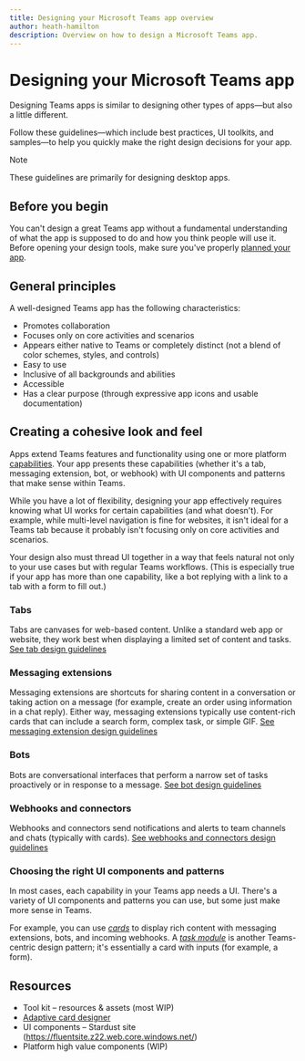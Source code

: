 ```yaml
---
title: Designing your Microsoft Teams app overview
author: heath-hamilton
description: Overview on how to design a Microsoft Teams app.
---
```

# Designing your Microsoft Teams app

Designing Teams apps is similar to designing other types of apps—but also a little different.

Follow these guidelines—which include best practices, UI toolkits, and samples—to help you quickly make the right design decisions for your app.

> [!NOTE]
> These guidelines are primarily for designing desktop apps.

## Before you begin

You can't design a great Teams app without a fundamental understanding of what the app is supposed to do and how you think people will use it. Before opening your design tools, make sure you've properly [planned your app](../concepts/extensibility-points.md).

## General principles

A well-designed Teams app has the following characteristics:

* Promotes collaboration
* Focuses only on core activities and scenarios
* Appears either native to Teams or completely distinct (not a blend of color schemes, styles, and controls)
* Easy to use
* Inclusive of all backgrounds and abilities
* Accessible
* Has a clear purpose (through expressive app icons and usable documentation)

## Creating a cohesive look and feel

Apps extend Teams features and functionality using one or more platform [capabilities](../concepts/capabilities-overview.md). Your app presents these capabilities (whether it's a tab, messaging extension, bot, or webhook) with UI components and patterns that make sense within Teams.

While you have a lot of flexibility, designing your app effectively requires knowing what UI works for certain capabilities (and what doesn't). For example, while multi-level navigation is fine for websites, it isn't ideal for a Teams tab because it probably isn't focusing only on core activities and scenarios.

Your design also must thread UI together in a way that feels natural not only to your use cases but with regular Teams workflows. (This is especially true if your app has more than one capability, like a bot replying with a link to a tab with a form to fill out.)

### Tabs

Tabs are canvases for web-based content. Unlike a standard web app or website, they work best when displaying a limited set of content and tasks. [See tab design guidelines](../designing-your-app/designing-tabs.md)

### Messaging extensions

Messaging extensions are shortcuts for sharing content in a conversation or taking action on a message (for example, create an order using information in a chat reply). Either way, messaging extensions typically use content-rich cards that can include a search form, complex task, or simple GIF. [See messaging extension design guidelines](../designing-your-app/designing-messaging-extensions.md)

### Bots

Bots are conversational interfaces that perform a narrow set of tasks proactively or in response to a message. [See bot design guidelines](../designing-your-app/designing-bots.md)

### Webhooks and connectors

Webhooks and connectors send notifications and alerts to team channels and chats (typically with cards). [See webhooks and connectors design guidelines](../designing-your-app/designing-connectors.md)

### Choosing the right UI components and patterns

In most cases, each capability in your Teams app needs a UI. There's a variety of UI components and patterns you can use, but some just make more sense in Teams.

For example, you can use [*cards*](../designing-your-app/designing-cards.md) to display rich content with messaging extensions, bots, and incoming webhooks. A [*task module*](../designing-your-app/designing-task-modules.md) is another Teams-centric design pattern; it's essentially a card with inputs (for example, a form).

## Resources

* Tool kit – resources & assets (most WIP)
* [Adaptive card designer](https://adaptivecards.io/designer)
* UI components – Stardust site (https://fluentsite.z22.web.core.windows.net/)
* Platform high value components (WIP)
